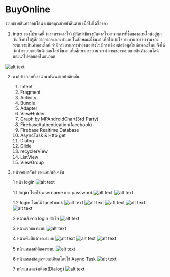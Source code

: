 # BuyOnline
ระบบขายสินค้าออนไลน์ แม้แต่คุณยายยังดิ้นตาย เมื่อไม่ได้ซื้อของ


1. intro ของโปรเจคนี้ (แรงบรรดาลใจ)
   ผู้จัดทำมีแรงบันดาลใจมาจากการที่ซื้อของออนไลน์อยู่ทุกวัน จึงทำให้รู้สึกว่าอยากจะลองทำแอปในลักษณะนี้ขึ้นมา
เพื่อให้เข้าใจกระบวนการทำงานของระบบขายสินค้าออนไลน์ ว่ามีกระบวนการทำงานอย่างไร มีการเชื่อมต่อข้อมูลในลักษณะไหน
จึงได้จัดทำระบบขายสินค้าออนไลน์ขึ้นมา เพื่อศึกษากระบวนการทำงานของระบบขายสินค้าออนไลน์ และนำไปต่อยอดในอนาคต

![alt text](https://blog.sogoodweb.com/upload/510/36vmZtLAEC.png)

2. องค์ประกอบที่เรานำมาพัฒนาแอปพลิเคชัน
   1. Intent
   2. Fragment
   3. Activity
   4. Bundle
   5. Adapter
   6. ViewHolder
   7. Graph by MPAndroidChart(3rd Party)
   8. FirebaseAuthentication(facebook)
   9. Firebase Realtime Database
   10. AsyncTask & Http get
   11. Dialog
   12. Glide
   13. recyclerView
   14. ListView
   15. ViewGroup
   
3. หน้าจอผลลัพธ์ ของแอปพลิเคชัน

   1 หน้า login
   ![alt text](https://i.postimg.cc/zBszRqSP/5.png)
   
   1.1 login โดยใช้ username และ password
   ![alt text](https://i.postimg.cc/Z56vjDDQ/6.png)
   ![alt text](https://i.postimg.cc/7ZbwZCSn/7.png)
   
   1.2 login โดยใช้ facebook
   ![alt text](https://i.postimg.cc/13MBJtd2/8.png)
   ![alt text](https://i.postimg.cc/gcqZv7QB/9.png)
   ![alt text](https://i.postimg.cc/brKWYJP3/10.png)
   ![alt text](https://i.postimg.cc/TPztWsF3/11.png)
   ![alt text](https://i.postimg.cc/8kKrKvkh/12.png)
   
   2 หน้าหลังจาก login สำเร็จ
   ![alt text](https://i.postimg.cc/wTjnzCdC/13.png)
   
   3 หน้าแรกของระบบ
   ![alt text](https://i.postimg.cc/TwhtyDRf/14.png)
   
   4 หน้าเพิ่มสินค้าของระบบ
   ![alt text](https://i.postimg.cc/1Rv91xdF/15.png)
   ![alt text](https://i.postimg.cc/ZqYSMVLH/16.png)
   ![alt text](https://i.postimg.cc/SxFQD651/17.png)
   
   5 หน้าแสดงสถิติของระบบ
   ![alt text](https://i.postimg.cc/d0dJdL4P/18.png)
   
   6 หน้าแสดงข้อมูลรายละเอียดโดยใช้ Async Task 
   ![alt text](https://i.postimg.cc/SKbwBV73/19.png)
   
   7 หน้าแสดงแจ้งเตือน(Dialog)
   ![alt text](https://i.postimg.cc/6QzYMhHd/20.png)
   
